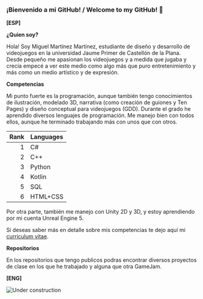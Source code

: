 ### ¡Bienvenido a mi GitHub! / Welcome to my GitHub! 👋

**[ESP]**

**¿Quien soy?**

Hola! Soy Miguel Martínez Martínez, estudiante de diseño y desarrollo de videojuegos en la universidad Jaume Primer de Castellón de la Plana. Desde pequeño me apasionan los videojuegos y a medida que jugaba y crecía empecé a ver este medio como algo más que puro entretenimiento y más como un medio artístico y de expresión.

**Competencias**

Mi punto fuerte es la programación, aunque también tengo conocimientos de ilustración, modelado 3D, narrativa (como creación de guiones y Ten Pages) y diseño conceptual para videojuegos (GDD). Durante el grado he aprendido diversos lenguajes de programación. Me manejo bien con todos ellos, aunque he terminado trabajando más con unos que con otros.

| Rank | Languages |
|-----:|-----------|
|1|C#|
|2|C++|
|3|Python|
|4|Kotlin|
|5|SQL|
|6|HTML+CSS|

Por otra parte, también me manejo con Unity 2D y 3D, y estoy aprendiendo por mi cuenta Unreal Engine 5.

Si deseas saber más en detalle sobre mis competencias te dejo aquí mi [curriculum vitae](https://drive.google.com/file/d/1Cn16an42YSRHGHUEcLX5FDqDaU_LMB0r/view?usp=share_link).

**Repositorios**

En los repositorios que tengo publicos podras encontrar diversos proyectos de clase en los que he trabajado y alguna que otra GameJam.

**[ENG]**

![Under construction](https://st.depositphotos.com/1252248/1783/i/450/depositphotos_17833325-stock-photo-under-construction.jpg)

<!--
**miguelmm95/miguelmm95** is a ✨ _special_ ✨ repository because its `README.md` (this file) appears on your GitHub profile.

Here are some ideas to get you started:

- 🔭 I’m currently working on ...
- 🌱 I’m currently learning ...
- 👯 I’m looking to collaborate on ...
- 🤔 I’m looking for help with ...
- 💬 Ask me about ...
- 📫 How to reach me: ...
- 😄 Pronouns: ...
- ⚡ Fun fact: ...
-->

